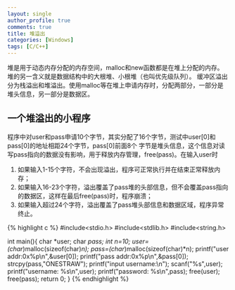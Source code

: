 ```yaml
---
layout: single
author_profile: true
comments: true
title: 堆溢出
categories: [Windows]
tags: [C/C++]
---
```


堆是用于动态内存分配的内存空间，malloc和new函数都是在堆上分配的内存。堆的另一含义就是数据结构中的大根堆、小根堆（也叫优先级队列）。
缓冲区溢出分为栈溢出和堆溢出。使用malloc等在堆上申请内存时，分配两部分，一部分是堆头信息，另一部分是数据区。

## 一个堆溢出的小程序
程序中对user和pass申请10个字节，其实分配了16个字节，测试中user[0]和pass[0]的地址相距24个字节，pass[0]前面8个 字节是堆头信息，这个信息对读写pass指向的数据没有影响，用于释放内存管理，free(pass)。在输入user时

1. 如果输入1-15个字符，不会出现溢出，程序可正常执行并在结束正常释放内存；
2. 如果输入16-23个字符，溢出覆盖了pass堆的头部信息，但不会覆盖pass指向的数据区，这样在最后free(pass)时，程序崩溃；
3. 如果输入超过24个字符，溢出覆盖了pass堆头部信息和数据区域，程序异常终止。

{% highlight c %}
#include<stdio.h>
#include<stdlib.h>
#include<string.h> 

int main(){
    char *user;
    char *pass;
    int n=10;
    user=(char*)malloc(sizeof(char)*n);
    pass=(char*)malloc(sizeof(char)*n);
    printf("user addr:0x%p\n",&user[0]);
    printf("pass addr:0x%p\n",&pass[0]);
    strcpy(pass,"ONESTRAW");
    printf("input username:\n");
    scanf("%s",user);
    printf("username: %s\n",user);
	printf("password: %s\n",pass); 
	free(user);
	free(pass);
	return 0;
}
{% endhighlight %}
